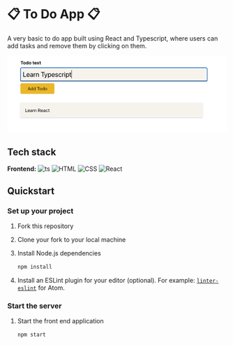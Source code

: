 # 📋 To Do App 📋

A very basic to do app built using React and Typescript, where users can add tasks and remove them by clicking on them.

![Main](./main.png)

## Tech stack

**Frontend:**
![ts](https://badgen.net/badge/-/TypeScript/blue?icon=typescript&label)
![HTML](https://img.shields.io/badge/HTML-orange?logo=HTML)
![CSS](https://img.shields.io/badge/CSS-blue?logo=CSS)
![React](https://img.shields.io/badge/React-grey?logo=React)

## Quickstart

### Set up your project

1. Fork this repository
2. Clone your fork to your local machine
3. Install Node.js dependencies

   ```bash
   npm install
   ```

4. Install an ESLint plugin for your editor (optional). For example: [`linter-eslint`](https://github.com/AtomLinter/linter-eslint) for Atom.

### Start the server

1. Start the front end application

   ```bash
   npm start
   ```
